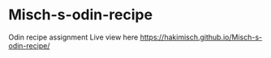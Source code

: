 # Misch-s-odin-recipe
Odin recipe assignment
Live view here https://hakimisch.github.io/Misch-s-odin-recipe/